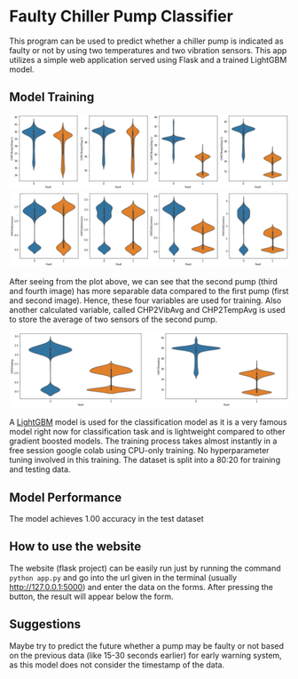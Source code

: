 # Faulty Chiller Pump Classifier

This program can be used to predict whether a chiller pump is indicated as faulty or not by using two temperatures and two vibration sensors. This app utilizes a simple web application served using Flask and a trained LightGBM model. 

## Model Training

![Temperature Plot](readme/degree.png?raw=true)
![Vibration Plot](readme/vibrate.png?raw=true)

After seeing from the plot above, we can see that the second pump (third and fourth image) has more separable data compared to the first pump (first and second image). Hence, these four variables are used for training. Also another calculated variable, called CHP2VibAvg and CHP2TempAvg is used to store the average of two sensors of the second pump. 

![Average Plot](readme/avg.png?raw=true)

A [LightGBM](https://lightgbm.readthedocs.io/en/v3.3.2/) model is used for the classification model as it is a very famous model right now for classification task and is lightweight compared to other gradient boosted models. The training process takes almost instantly in a free session google colab using CPU-only training. No hyperparameter tuning involved in this training. The dataset is split into a 80:20 for training and testing data.

## Model Performance

The model achieves 1.00 accuracy in the test dataset

## How to use the website

The website (flask project) can be easily run just by running the command `python app.py` and go into the url given in the terminal (usually http://127.0.0.1:5000) and enter the data on the forms. After pressing the button, the result will appear below the form.

## Suggestions

Maybe try to predict the future whether a pump may be faulty or not based on the previous data (like 15-30 seconds earlier) for early warning system, as this model does not consider the timestamp of the data.